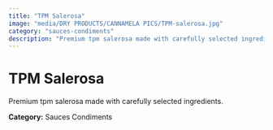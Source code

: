 ```yaml
---
title: "TPM Salerosa"
image: "media/DRY PRODUCTS/CANNAMELA PICS/TPM-salerosa.jpg"
category: "sauces-condiments"
description: "Premium tpm salerosa made with carefully selected ingredients."
---
```


# TPM Salerosa

Premium tpm salerosa made with carefully selected ingredients.

**Category:** Sauces Condiments
